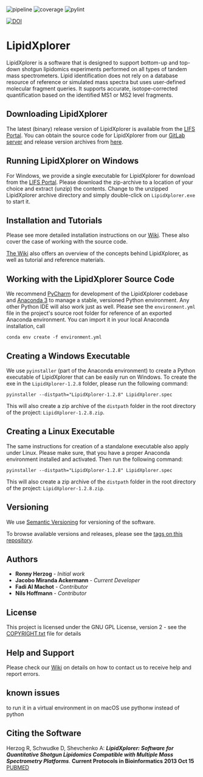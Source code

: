 ![pipeline](https://git.mpi-cbg.de/labShevchenko/lx2/badges/dev/pipeline.svg)
![coverage](https://git.mpi-cbg.de/labShevchenko/lx2/badges/dev/coverage.svg)
![pylint](https://git.mpi-cbg.de/labShevchenko/lx2/-/jobs/artifacts/dev/raw/pylint/pylint.svg?job=lint-job)

[![DOI](https://zenodo.org/badge/DOI/10.5281/zenodo.3483976.svg)](https://doi.org/10.5281/zenodo.3483976)
# LipidXplorer

LipidXplorer is a software that is designed to support bottom-up and top-down shotgun lipidomics experiments performed
on all types of tandem mass spectrometers. Lipid identification does not rely on a database resource of reference
or simulated mass spectra but uses user-defined molecular fragment queries. It supports accurate, isotope-corrected
quantification based on the identified MS1 or MS2 level fragments.

## Downloading LipidXplorer

The latest (binary) release version of LipidXplorer is available from the [LIFS Portal](https://lifs.isas.de/lipidxplorer.html).
You can obtain the source code for LipidXplorer from our [GitLab server](https://gitlab.isas.de/lifs/lipidxplorer) and release version archives from [here](https://gitlab.isas.de/lifs/lipidxplorer/-/releases).

## Running LipidXplorer on Windows

For Windows, we provide a single executable for LipidXplorer for download from the [LIFS Portal](https://lifs.isas.de/lipidxplorer.html).
Please download the zip-archive to a location of your choice and extract (unzip) the contents.
Change to the unzipped LipidXplorer archive directory and simply double-click on `LipidXplorer.exe` to start it.

## Installation and Tutorials

Please see more detailed installation instructions on our [Wiki](https://lifs.isas.de/wiki/index.php/LipidXplorer_Installation).
These also cover the case of working with the source code.

[The Wiki](https://lifs.isas.de/wiki/index.php) also offers an overview of the concepts behind LipidXplorer, as well as tutorial and reference materials.

## Working with the LipidXplorer Source Code

We recommend [PyCharm](https://www.jetbrains.com/pycharm/) for development of the LipidXplorer codebase and [Anaconda 3](https://www.anaconda.com/distribution/) to manage a stable, versioned Python environment.
Any other Python IDE will also work just as well.
Please see the `environment.yml` file in the project's source root folder for reference of an exported Anaconda environment. You can import it in your local Anaconda installation, call

    conda env create -f environment.yml

## Creating a Windows Executable

We use `pyinstaller` (part of the Anaconda environment) to create a Python executable of LipidXplorer that can be easily run on Windows.
To create the exe in the `LipidXplorer-1.2.8` folder, please run the following command:

    pyinstaller --distpath="LipidXplorer-1.2.8" LipidXplorer.spec

This will also create a zip archive of the `distpath` folder in the root directory of the project: `LipidXplorer-1.2.8.zip`.

## Creating a Linux Executable

The same instructions for creation of a standalone executable also apply under Linux. Please make sure, that you have a proper Anaconda environment
installed and activated. Then run the following command:

    pyinstaller --distpath="LipidXplorer-1.2.8" LipidXplorer.spec

This will also create a zip archive of the `distpath` folder in the root directory of the project: `LipidXplorer-1.2.8.zip`.

## Versioning

We use [Semantic Versioning](http://semver.org/) for versioning of the software.

To browse available versions and releases, please see the [tags on this repository](https://gitlab.isas.de/lifs/lipidxplorer/tags).

## Authors

* **Ronny Herzog** - *Initial work*
* **Jacobo Miranda Ackermann** - *Current Developer*
* **Fadi Al Machot** - *Contributor*
* **Nils Hoffmann** - *Contributor*

## License

This project is licensed under the GNU GPL License, version 2 - see the [COPYRIGHT.txt](COPYRIGHT.txt) file for details

## Help and Support

Please check our [Wiki](https://lifs.isas.de/wiki/index.php) on details on how to contact us to receive help and report errors.

## known issues
to run it in a virtual environment in on macOS use pythonw instead of python

## Citing the Software
Herzog R, Schwudke D, Shevchenko A: ***LipidXplorer: Software for Quantitative Shotgun Lipidomics Compatible with Multiple Mass Spectrometry Platforms***. **Current Protocols in Bioinformatics 2013 Oct 15** [PUBMED](https://www.ncbi.nlm.nih.gov/pubmed/26270171)
